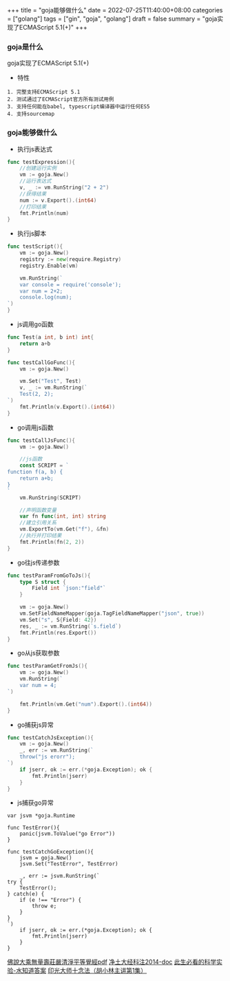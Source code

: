 +++
title = "goja能够做什么"
date = 2022-07-25T11:40:00+08:00
categories = ["golang"]
tags = ["gin", "goja", "golang"]
draft = false
summary = "goja实现了ECMAScript 5.1(+)"
+++

### goja是什么

goja实现了ECMAScript 5.1(+)

* 特性

```
1. 完整支持ECMAScript 5.1
2. 测试通过了ECMAScript官方所有测试用例
3. 支持任何能在babel, typescript编译器中运行任何ES5
4. 支持sourcemap
```

### goja能够做什么

* 执行js表达式

```go
func testExpression(){
	//创建运行实例
	vm := goja.New()
	//运行表达式
	v, _ := vm.RunString("2 + 2")
	//获得结果
	num := v.Export().(int64)
	//打印结果
	fmt.Println(num)
}
```



* 执行js脚本

```go
func testScript(){
	vm := goja.New()
	registry := new(require.Registry)
	registry.Enable(vm)

	vm.RunString(`
	var console = require('console');
	var num = 2+2;
	console.log(num);
`)
}
```


* js调用go函数

```go
func Test(a int, b int) int{
	return a+b
}

func testCallGoFunc(){
	vm := goja.New()

	vm.Set("Test", Test)
	v, _ := vm.RunString(`
	Test(2, 2);
`)
	fmt.Println(v.Export().(int64))
}

```

* go调用js函数

```go
func testCallJsFunc(){
	vm := goja.New()

	//js函数
	const SCRIPT = `
function f(a, b) {
    return a+b;
}
`
	vm.RunString(SCRIPT)

	//声明函数变量
	var fn func(int, int) string
	//建立引用关系
	vm.ExportTo(vm.Get("f"), &fn)
	//执行并打印结果
	fmt.Println(fn(2, 2))
}
```

* go往js传递参数

```go
func testParamFromGoToJs(){
	type S struct {
		Field int `json:"field"`
	}

	vm := goja.New()
	vm.SetFieldNameMapper(goja.TagFieldNameMapper("json", true))
	vm.Set("s", S{Field: 42})
	res, _ := vm.RunString(`s.field`)
	fmt.Println(res.Export())
}
```

* go从js获取参数

```go
func testParamGetFromJs(){
	vm := goja.New()
	vm.RunString(`
	var num = 4;
`)

	fmt.Println(vm.Get("num").Export().(int64))
}
```

* go捕获js异常

```go
func testCatchJsException(){
	vm := goja.New()
	_, err := vm.RunString(`
	throw("js erorr");
`)
	if jserr, ok := err.(*goja.Exception); ok {
		fmt.Println(jserr)
	}
}
```

* js捕获go异常

```
var jsvm *goja.Runtime

func TestError(){
	panic(jsvm.ToValue("go Error"))
}

func testCatchGoException(){
	jsvm = goja.New()
	jsvm.Set("TestError", TestError)

	_, err := jsvm.RunString(`
try {
    TestError();
} catch(e) {
    if (e !== "Error") {
        throw e;
    }
}
`)
	if jserr, ok := err.(*goja.Exception); ok {
		fmt.Println(jserr)
	}
}
```

[佛說大乘無量壽莊嚴清淨平等覺經pdf](http://www.sxjy360.top/page-download/)
[净土大经科注2014-doc](http://www.sxjy360.top/page-download/)
[此生必看的科学实验-水知道答案](http://www.sxjy360.top/page-download/)
[印光大师十念法（胡小林主讲第1集）](http://www.sxjy360.top/page-download/)